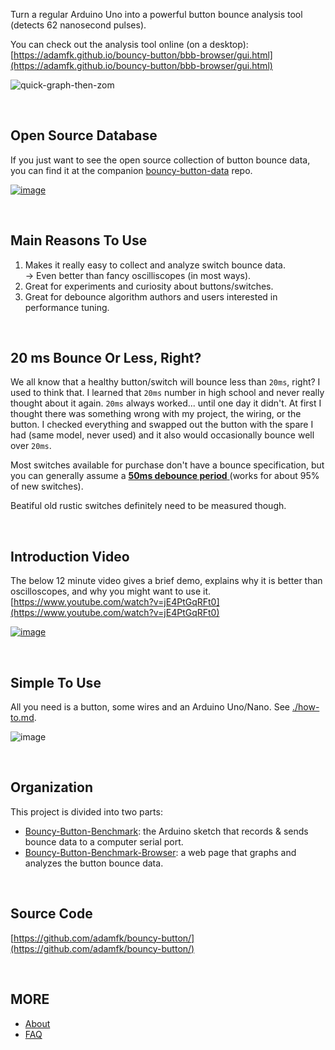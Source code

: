 Turn a regular Arduino Uno into a powerful button bounce analysis tool (detects 62 nanosecond pulses).

You can check out the analysis tool online (on a desktop): [https://adamfk.github.io/bouncy-button/bbb-browser/gui.html](https://adamfk.github.io/bouncy-button/bbb-browser/gui.html)

<!-- [![image](https://github.com/adamfk/bouncy-button/assets/274012/146a55c6-3897-4910-81a9-e4a0240c7b05)](https://adamfk.github.io/bouncy-button/bbb-browser/gui.html) -->

![quick-graph-then-zom](https://github.com/adamfk/bouncy-button/assets/274012/32b80c43-9965-4b8a-8767-32367a44eef9)

<br>

## Open Source Database
If you just want to see the open source collection of button bounce data, you can find it at the companion [bouncy-button-data](https://github.com/adamfk/bouncy-button-data/) repo.

[![image](https://github.com/adamfk/bouncy-button-data/assets/274012/d512514e-0d1c-4d48-a1b9-e2c4b0d69cb3)](https://github.com/adamfk/bouncy-button-data/)

<br>

## Main Reasons To Use
1. Makes it really easy to collect and analyze switch bounce data.
<br> -> Even better than fancy oscilliscopes (in most ways).
3. Great for experiments and curiosity about buttons/switches.
4. Great for debounce algorithm authors and users interested in performance tuning.

<br>

## 20 ms Bounce Or Less, Right?
We all know that a healthy button/switch will bounce less than `20ms`, right? I used to think that. I learned that `20ms` number in high school and never really thought about it again. `20ms` always worked... until one day it didn't. At first I thought there was something wrong with my project, the wiring, or the button. I checked everything and swapped out the button with the spare I had (same model, never used) and it also would occasionally bounce well over `20ms`.

Most switches available for purchase don't have a bounce specification, but you can generally assume a <u> **50ms debounce period** </u> (works for about 95% of new switches).

Beatiful old rustic switches definitely need to be measured though.

<br>

## Introduction Video
The below 12 minute video gives a brief demo, explains why it is better than oscilloscopes, and why you might want to use it.
[https://www.youtube.com/watch?v=jE4PtGqRFt0](https://www.youtube.com/watch?v=jE4PtGqRFt0)

[![image](https://github.com/adamfk/bouncy-button/assets/274012/b35e4142-4b1b-4baf-9d9a-2228b48307bd)](https://www.youtube.com/watch?v=jE4PtGqRFt0)


<br>

## Simple To Use
All you need is a button, some wires and an Arduino Uno/Nano. See [./how-to.md](./how-to.md).

![image](https://github.com/adamfk/bouncy-button/assets/274012/e2feec5d-9622-4019-88d0-63a3557cb8a8)


<br>


## Organization
This project is divided into two parts:

- [Bouncy-Button-Benchmark](./bb-benchmark/README.md): the Arduino sketch that records & sends bounce data to a computer serial port.
- [Bouncy-Button-Benchmark-Browser](./bbb-browser/README.md): a web page that graphs and analyzes the button bounce data.

<br>

## Source Code
[https://github.com/adamfk/bouncy-button/](https://github.com/adamfk/bouncy-button/)

<br>

## MORE
* [About](./about.md)
* [FAQ](./faq.md)


